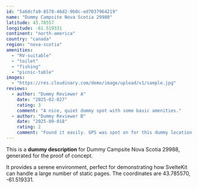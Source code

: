 ```yaml
---
id: "5a6dcfa9-8578-46d2-9b0c-ed7037964219"
name: "Dummy Campsite Nova Scotia 29988"
latitude: 43.78557
longitude: -61.519331
continent: "north-america"
country: "canada"
region: "nova-scotia"
amenities:
  - "RV-suitable"
  - "toilet"
  - "fishing"
  - "picnic-table"
images:
  - "https://res.cloudinary.com/demo/image/upload/v1/sample.jpg"
reviews:
  - author: "Dummy Reviewer A"
    date: "2025-02-027"
    rating: 3
    comment: "A nice, quiet dummy spot with some basic amenities."
  - author: "Dummy Reviewer B"
    date: "2025-09-018"
    rating: 2
    comment: "Found it easily. GPS was spot on for this dummy location."
---
```


This is a **dummy description** for Dummy Campsite Nova Scotia 29988, generated for the proof of concept.

It provides a serene environment, perfect for demonstrating how SvelteKit can handle a large number of static pages. The coordinates are 43.785570, -61.519331.
